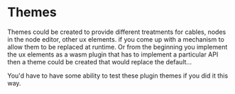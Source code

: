 # Themes
Themes could be created to provide different treatments for cables, nodes in the node editor, other ux elements. if you come up with a mechanism to allow them to be replaced at runtime. Or from the beginning you implement the ux elements as a wasm plugin that has to implement a particular API then a theme could be created that would replace the default...

You'd have to have some ability to test these plugin themes if you did it this way.
